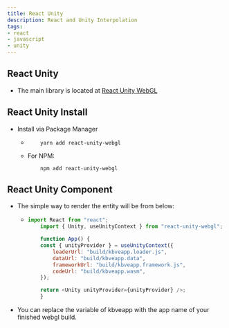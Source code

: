 ```yaml
---
title: React Unity
description: React and Unity Interpolation
tags:
- react
- javascript
- unity
---
```


## React Unity

- The main library is located at [React Unity WebGL](https://github.com/jeffreylanters/react-unity-webgl)

## React Unity Install

- Install via Package Manager

  - ```shell
        yarn add react-unity-webgl
    ```

  - For NPM:

    ```shell
        npm add react-unity-webgl
    ```

## React Unity Component

- The simple way to render the entity will be from below:

  - ```javascript
    import React from "react";
        import { Unity, useUnityContext } from "react-unity-webgl";

        function App() {
        const { unityProvider } = useUnityContext({
            loaderUrl: "build/kbveapp.loader.js",
            dataUrl: "build/kbveapp.data",
            frameworkUrl: "build/kbveapp.framework.js",
            codeUrl: "build/kbveapp.wasm",
        });

        return <Unity unityProvider={unityProvider} />;
        }
    ```

- You can replace the variable of kbveapp with the app name of your finished webgl build.